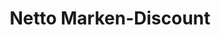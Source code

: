 ---
title: "Netto Marken-Discount"
url: /harburg-schwaben/netto-marken-discount/
shop: Supermarkt
---